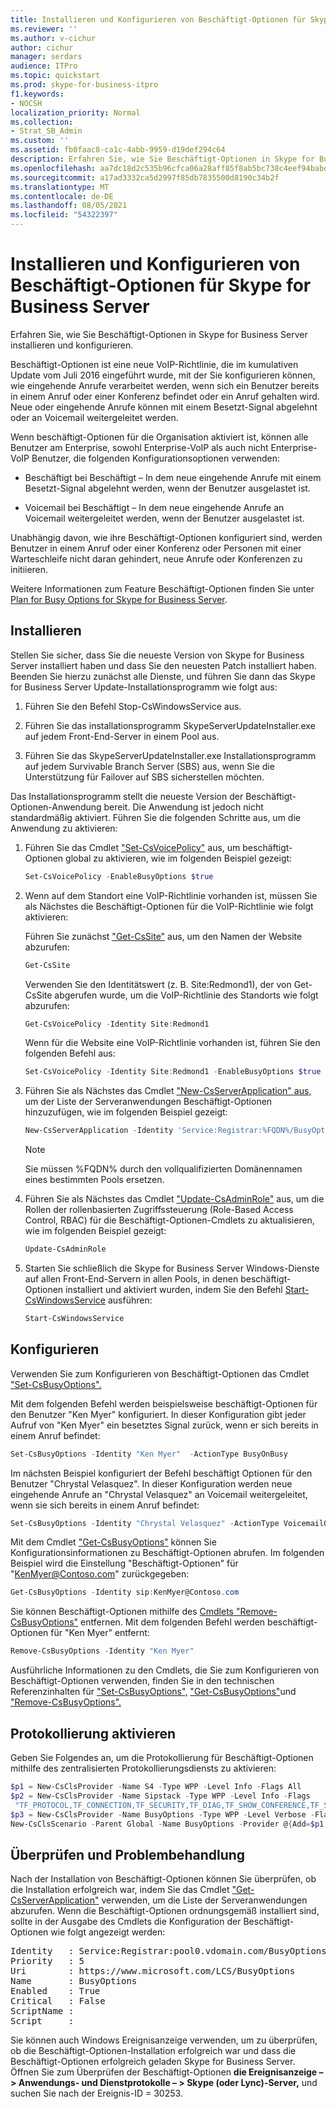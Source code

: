 ```yaml
---
title: Installieren und Konfigurieren von Beschäftigt-Optionen für Skype for Business Server
ms.reviewer: ''
ms.author: v-cichur
author: cichur
manager: serdars
audience: ITPro
ms.topic: quickstart
ms.prod: skype-for-business-itpro
f1.keywords:
- NOCSH
localization_priority: Normal
ms.collection:
- Strat_SB_Admin
ms.custom: ''
ms.assetid: fb0faac8-ca1c-4abb-9959-d19def294c64
description: Erfahren Sie, wie Sie Beschäftigt-Optionen in Skype for Business Server installieren und konfigurieren.
ms.openlocfilehash: aa7dc18d2c535b96cfca06a28aff85f8ab5bc738c4eef94babd9048450bfb897
ms.sourcegitcommit: a17ad3332ca5d2997f85db7835500d8190c34b2f
ms.translationtype: MT
ms.contentlocale: de-DE
ms.lasthandoff: 08/05/2021
ms.locfileid: "54322397"
---
```

# <a name="install-and-configure-busy-options-for-skype-for-business-server"></a>Installieren und Konfigurieren von Beschäftigt-Optionen für Skype for Business Server

Erfahren Sie, wie Sie Beschäftigt-Optionen in Skype for Business Server installieren und konfigurieren.

Beschäftigt-Optionen ist eine neue VoIP-Richtlinie, die im kumulativen Update vom Juli 2016 eingeführt wurde, mit der Sie konfigurieren können, wie eingehende Anrufe verarbeitet werden, wenn sich ein Benutzer bereits in einem Anruf oder einer Konferenz befindet oder ein Anruf gehalten wird. Neue oder eingehende Anrufe können mit einem Besetzt-Signal abgelehnt oder an Voicemail weitergeleitet werden.

Wenn beschäftigt-Optionen für die Organisation aktiviert ist, können alle Benutzer am Enterprise, sowohl Enterprise-VoIP als auch nicht Enterprise-VoIP Benutzer, die folgenden Konfigurationsoptionen verwenden:

- Beschäftigt bei Beschäftigt – In dem neue eingehende Anrufe mit einem Besetzt-Signal abgelehnt werden, wenn der Benutzer ausgelastet ist.

- Voicemail bei Beschäftigt – In dem neue eingehende Anrufe an Voicemail weitergeleitet werden, wenn der Benutzer ausgelastet ist.

Unabhängig davon, wie ihre Beschäftigt-Optionen konfiguriert sind, werden Benutzer in einem Anruf oder einer Konferenz oder Personen mit einer Warteschleife nicht daran gehindert, neue Anrufe oder Konferenzen zu initiieren.

Weitere Informationen zum Feature Beschäftigt-Optionen finden Sie unter [Plan for Busy Options for Skype for Business Server](../../plan-your-deployment/enterprise-voice-solution/busy-options.md).

## <a name="install"></a>Installieren

Stellen Sie sicher, dass Sie die neueste Version von Skype for Business Server installiert haben und dass Sie den neuesten Patch installiert haben. Beenden Sie hierzu zunächst alle Dienste, und führen Sie dann das Skype for Business Server Update-Installationsprogramm wie folgt aus:

1. Führen Sie den Befehl Stop-CsWindowsService aus.

2. Führen Sie das installationsprogramm SkypeServerUpdateInstaller.exe auf jedem Front-End-Server in einem Pool aus.

3. Führen Sie das SkypeServerUpdateInstaller.exe Installationsprogramm auf jedem Survivable Branch Server (SBS) aus, wenn Sie die Unterstützung für Failover auf SBS sicherstellen möchten.

Das Installationsprogramm stellt die neueste Version der Beschäftigt-Optionen-Anwendung bereit. Die Anwendung ist jedoch nicht standardmäßig aktiviert. Führen Sie die folgenden Schritte aus, um die Anwendung zu aktivieren:

1. Führen Sie das Cmdlet ["Set-CsVoicePolicy"](/powershell/module/skype/set-csvoicepolicy?view=skype-ps) aus, um beschäftigt-Optionen global zu aktivieren, wie im folgenden Beispiel gezeigt:

   ```powershell
   Set-CsVoicePolicy -EnableBusyOptions $true
   ```

2. Wenn auf dem Standort eine VoIP-Richtlinie vorhanden ist, müssen Sie als Nächstes die Beschäftigt-Optionen für die VoIP-Richtlinie wie folgt aktivieren:

    Führen Sie zunächst ["Get-CsSite"](/powershell/module/skype/get-cssite?view=skype-ps) aus, um den Namen der Website abzurufen:

   ```powershell
   Get-CsSite
   ```

    Verwenden Sie den Identitätswert (z. B. Site:Redmond1), der von Get-CsSite abgerufen wurde, um die VoIP-Richtlinie des Standorts wie folgt abzurufen:

   ```powershell
   Get-CsVoicePolicy -Identity Site:Redmond1
   ```

    Wenn für die Website eine VoIP-Richtlinie vorhanden ist, führen Sie den folgenden Befehl aus:

   ```powershell
   Set-CsVoicePolicy -Identity Site:Redmond1 -EnableBusyOptions $true
   ```

3. Führen Sie als Nächstes das Cmdlet ["New-CsServerApplication" aus,](/powershell/module/skype/new-csserverapplication?view=skype-ps) um der Liste der Serveranwendungen Beschäftigt-Optionen hinzuzufügen, wie im folgenden Beispiel gezeigt:

   ```powershell
   New-CsServerApplication -Identity 'Service:Registrar:%FQDN%/BusyOptions' -Uri http://www.microsoft.com/LCS/BusyOptions -Critical $False -Enabled $True -Priority (Get-CsServerApplication -Identity 'Service:Registrar:%FQDN%/UserServices').Priority
   ```

    > [!NOTE]
    > Sie müssen %FQDN% durch den vollqualifizierten Domänennamen eines bestimmten Pools ersetzen.

4. Führen Sie als Nächstes das Cmdlet ["Update-CsAdminRole"](/powershell/module/skype/update-csadminrole?view=skype-ps) aus, um die Rollen der rollenbasierten Zugriffssteuerung (Role-Based Access Control, RBAC) für die Beschäftigt-Optionen-Cmdlets zu aktualisieren, wie im folgenden Beispiel gezeigt:

   ```powershell
   Update-CsAdminRole
   ```

5. Starten Sie schließlich die Skype for Business Server Windows-Dienste auf allen Front-End-Servern in allen Pools, in denen beschäftigt-Optionen installiert und aktiviert wurden, indem Sie den Befehl [Start-CsWindowsService](/powershell/module/skype/start-cswindowsservice?view=skype-ps) ausführen:

   ```powershell
   Start-CsWindowsService
   ```

## <a name="configure"></a>Konfigurieren

Verwenden Sie zum Konfigurieren von Beschäftigt-Optionen das Cmdlet ["Set-CsBusyOptions".](https://technet.microsoft.com/library/8ffbb832-3e55-4d6c-9a7c-5ce2df22de2e.aspx)

Mit dem folgenden Befehl werden beispielsweise beschäftigt-Optionen für den Benutzer "Ken Myer" konfiguriert. In dieser Konfiguration gibt jeder Aufruf von "Ken Myer" ein besetztes Signal zurück, wenn er sich bereits in einem Anruf befindet:

```powershell
Set-CsBusyOptions -Identity "Ken Myer"  -ActionType BusyOnBusy
```

Im nächsten Beispiel konfiguriert der Befehl beschäftigt Optionen für den Benutzer "Chrystal Velasquez". In dieser Konfiguration werden neue eingehende Anrufe an "Chrystal Velasquez" an Voicemail weitergeleitet, wenn sie sich bereits in einem Anruf befindet:

```powershell
Set-CsBusyOptions -Identity "Chrystal Velasquez" -ActionType VoicemailOnBusy
```

Mit dem Cmdlet ["Get-CsBusyOptions"](https://technet.microsoft.com/library/ff0e3b1c-c41d-41e4-9468-0cb057aef9fb.aspx) können Sie Konfigurationsinformationen zu Beschäftigt-Optionen abrufen. Im folgenden Beispiel wird die Einstellung "Beschäftigt-Optionen" für "KenMyer@Contoso.com" zurückgegeben:

```powershell
Get-CsBusyOptions -Identity sip:KenMyer@Contoso.com
```

Sie können Beschäftigt-Optionen mithilfe des [Cmdlets "Remove-CsBusyOptions"](https://technet.microsoft.com/library/159e5931-10f1-4226-bcc4-38548f88f0d4.aspx) entfernen. Mit dem folgenden Befehl werden beschäftigt-Optionen für "Ken Myer" entfernt:

```powershell
Remove-CsBusyOptions -Identity "Ken Myer"
```

Ausführliche Informationen zu den Cmdlets, die Sie zum Konfigurieren von Beschäftigt-Optionen verwenden, finden Sie in den technischen Referenzinhalten für ["Set-CsBusyOptions",](https://technet.microsoft.com/library/8ffbb832-3e55-4d6c-9a7c-5ce2df22de2e.aspx) ["Get-CsBusyOptions"](https://technet.microsoft.com/library/ff0e3b1c-c41d-41e4-9468-0cb057aef9fb.aspx)und ["Remove-CsBusyOptions".](https://technet.microsoft.com/library/159e5931-10f1-4226-bcc4-38548f88f0d4.aspx)

## <a name="enable-logging"></a>Protokollierung aktivieren

Geben Sie Folgendes an, um die Protokollierung für Beschäftigt-Optionen mithilfe des zentralisierten Protokollierungsdiensts zu aktivieren:

```powershell
$p1 = New-CsClsProvider -Name S4 -Type WPP -Level Info -Flags All
$p2 = New-CsClsProvider -Name Sipstack -Type WPP -Level Info -Flags
 "TF_PROTOCOL,TF_CONNECTION,TF_SECURITY,TF_DIAG,TF_SHOW_CONFERENCE,TF_SHOW_ALLREQUESTS,TF_SHOW_ALLSIPHEADERS" -Role Registrar
$p3 = New-CsClsProvider -Name BusyOptions -Type WPP -Level Verbose -Flags All
New-CsClsScenario -Parent Global -Name BusyOptions -Provider @{Add=$p1,$p2,$p3}
```

## <a name="verify-and-troubleshoot"></a>Überprüfen und Problembehandlung

Nach der Installation von Beschäftigt-Optionen können Sie überprüfen, ob die Installation erfolgreich war, indem Sie das Cmdlet ["Get-CsServerApplication"](/powershell/module/skype/get-csserverapplication?view=skype-ps) verwenden, um die Liste der Serveranwendungen abzurufen. Wenn die Beschäftigt-Optionen ordnungsgemäß installiert sind, sollte in der Ausgabe des Cmdlets die Konfiguration der Beschäftigt-Optionen wie folgt angezeigt werden:

<pre>
Identity   : Service:Registrar:pool0.vdomain.com/BusyOptions
Priority   : 5
Uri        : https://www.microsoft.com/LCS/BusyOptions
Name       : BusyOptions
Enabled    : True
Critical   : False
ScriptName :
Script     :
</pre>

Sie können auch Windows Ereignisanzeige verwenden, um zu überprüfen, ob die Beschäftigt-Optionen-Installation erfolgreich war und dass die Beschäftigt-Optionen erfolgreich geladen Skype for Business Server. Öffnen Sie zum Überprüfen der Beschäftigt-Optionen **die Ereignisanzeige – \> Anwendungs- und Dienstprotokolle – \> Skype (oder Lync)-Server,** und suchen Sie nach der Ereignis-ID = 30253.